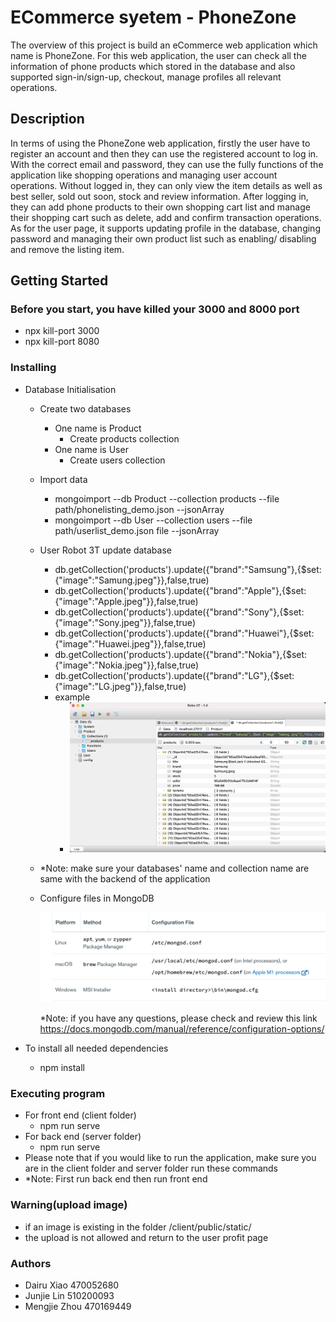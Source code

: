 # ECommerce syetem - PhoneZone

The overview of this project is build an eCommerce web application which name is PhoneZone. For this web application, the user can check all the information of phone products which stored in the database and also supported sign-in/sign-up, checkout, manage profiles all relevant operations.

## Description

In terms of using the PhoneZone web application, firstly the user have to register an account and then they can use the registered account to log in. With the correct email and password, they can use the fully functions of the application like shopping operations and managing user account operations. Without logged in, they can only view the item details as well as best seller, sold out soon, stock and review information. After logging in, they can add phone products to their own shopping cart list and manage their shopping cart such as delete, add and confirm transaction operations. As for the user page, it supports updating profile in the database, changing password and managing their own product list such as enabling/ disabling and remove the listing item.

## Getting Started

### Before you start, you have killed your 3000 and 8000 port

- npx kill-port 3000
- npx kill-port 8080

### Installing

- Database Initialisation

  - Create two databases 

    - One name is Product
      - Create products collection
    - One name is User
      - Create users collection

  - Import data

    - mongoimport --db Product --collection products --file path/phonelisting_demo.json --jsonArray
    - mongoimport --db User --collection users --file path/userlist_demo.json file --jsonArray
    
  - User Robot 3T update database
    - db.getCollection('products').update({"brand":"Samsung"},{$set:{"image":"Samung.jpeg"}},false,true)
    - db.getCollection('products').update({"brand":"Apple"},{$set:{"image":"Apple.jpeg"}},false,true)
    - db.getCollection('products').update({"brand":"Sony"},{$set:{"image":"Sony.jpeg"}},false,true)
    - db.getCollection('products').update({"brand":"Huawei"},{$set:{"image":"Huawei.jpeg"}},false,true)
    - db.getCollection('products').update({"brand":"Nokia"},{$set:{"image":"Nokia.jpeg"}},false,true)
    - db.getCollection('products').update({"brand":"LG"},{$set:{"image":"LG.jpeg"}},false,true)
    - example
      - ![image](https://github.com/MarkYnot/ECommerce/blob/master/README%20image/example.png)

  - *Note: make sure your databases' name and collection name are same with the backend of the application

  - Configure files in MongoDB

    ![image](https://github.com/MarkYnot/ECommerce/blob/master/README%20image/WechatIMG1772.png)

    *Note: if you have any questions, please check and review this link https://docs.mongodb.com/manual/reference/configuration-options/

- To install all needed dependencies
  - npm install

### Executing program

- For front end (client folder)
  - npm run serve
- For back end (server folder)
  - npm run serve
- Please note that if you would like to run the application, make sure you are in the client folder and server folder run these commands
- *Note: First run back end then run front end

### Warning(upload image)

- if an image is existing in the folder /client/public/static/
- the upload is not allowed and return to the user profit page 

### Authors

- Dairu Xiao 470052680
- Junjie Lin 510200093
- Mengjie Zhou 470169449

